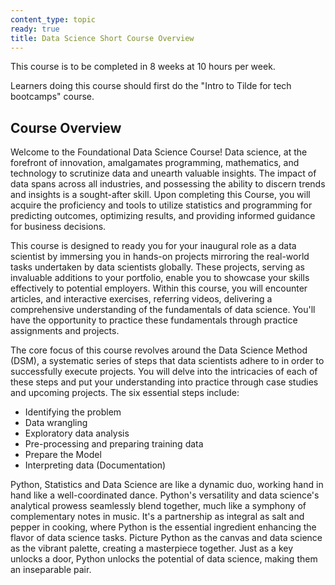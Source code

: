 ```yaml
---
content_type: topic
ready: true
title: Data Science Short Course Overview
---
```


This course is to be completed in 8 weeks at 10 hours per week. 

Learners doing this course should first do the "Intro to Tilde for tech bootcamps" course.

## Course Overview

Welcome to the Foundational Data Science Course!
Data science, at the forefront of innovation, amalgamates programming, mathematics, and technology to scrutinize data and unearth valuable insights. The impact of data spans across all industries, and possessing the ability to discern trends and insights is a sought-after skill. Upon completing this Course, you will acquire the proficiency and tools to utilize statistics and programming for predicting outcomes, optimizing results, and providing informed guidance for business decisions.

This course is designed to ready you for your inaugural role as a data scientist by immersing you in hands-on projects mirroring the real-world tasks undertaken by data scientists globally. These projects, serving as invaluable additions to your portfolio, enable you to showcase your skills effectively to potential employers. Within this course, you will encounter articles, and interactive exercises, referring videos, delivering a comprehensive understanding of the fundamentals of data science. You'll have the opportunity to practice these fundamentals through practice assignments and projects.

The core focus of this course revolves around the Data Science Method (DSM), a systematic series of steps that data scientists adhere to in order to successfully execute projects. You will delve into the intricacies of each of these steps and put your understanding into practice through case studies and upcoming projects. The six essential steps include:

- Identifying the problem
- Data wrangling
- Exploratory data analysis
- Pre-processing and preparing training data
- Prepare the Model
- Interpreting data (Documentation)

Python, Statistics and Data Science are like a dynamic duo, working hand in hand like a well-coordinated dance. Python's versatility and data science's analytical prowess seamlessly blend together, much like a symphony of complementary notes in music. It's a partnership as integral as salt and pepper in cooking, where Python is the essential ingredient enhancing the flavor of data science tasks. Picture Python as the canvas and data science as the vibrant palette, creating a masterpiece together. Just as a key unlocks a door, Python unlocks the potential of data science, making them an inseparable pair.





